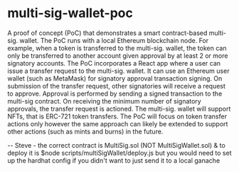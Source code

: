 # multi-sig-wallet-poc

A proof of concept (PoC) that demonstrates a smart contract-based multi-sig. wallet. The PoC runs with a local Ethereum blockchain node. For example, when a token is transferred to the multi-sig. wallet, the token can only be transferred to another account given approval by at least 2 or more signatory accounts. The PoC incorporates a React app where a user can issue a transfer request to the multi-sig. wallet. It can use an Ethereum user wallet (such as MetaMask) for signatory approval transaction signing. On submission of the transfer request, other signatories will receive a request to approve. Approval is performed by sending a signed transaction to the multi-sig contract. On receiving the minimum number of signatory approvals, the transfer request is actioned. The multi-sig. wallet will support NFTs, that is ERC-721 token transfers. The PoC will focus on token transfer actions only however the same approach can likely be extended to support other actions (such as mints and burns) in the future.

-- Steve - the correct contract is MultiSig.sol (NOT MultiSigWallet.sol) & to deploy it is $node scripts/multiSigWallet/deploy.js but you would need to set up the hardhat config if you didn't want to just send it to a local ganache
